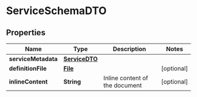 

# ServiceSchemaDTO

## Properties

Name | Type | Description | Notes
------------ | ------------- | ------------- | -------------
**serviceMetadata** | [**ServiceDTO**](ServiceDTO.md) |  | 
**definitionFile** | [**File**](File.md) |  |  [optional]
**inlineContent** | **String** | Inline content of the document |  [optional]



